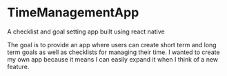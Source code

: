 # TimeManagementApp
A checklist and goal setting app built using react native

The goal is to provide an app where users can create short term and long term goals as well as checklists for managing their time. I wanted to create my own app because it means I can easily expand it when I think of a new feature.
